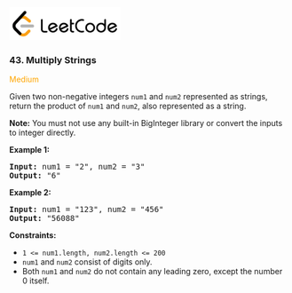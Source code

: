 <a href="https://leetcode.com/problems/multiply-strings/" target="_blank">
    <img src="/leetcode-logo.png" style="width:200px" alt="LeetCode"/>
</a>

### 43. Multiply Strings

<span style="color:orange">Medium</span>

Given two non-negative integers `num1` and `num2` represented as strings, return
the product of `num1` and `num2`, also represented as a string.

__Note:__ You must not use any built-in BigInteger library or convert the inputs
to integer directly.

__Example 1:__
<pre>
<b>Input:</b> num1 = "2", num2 = "3"
<b>Output:</b> "6"
</pre>

__Example 2:__
<pre>
<b>Input:</b> num1 = "123", num2 = "456"
<b>Output:</b> "56088"
</pre>

__Constraints:__

* `1 <= num1.length, num2.length <= 200`
* `num1` and `num2` consist of digits only.
* Both `num1` and `num2` do not contain any leading zero, except the number 0
  itself.
